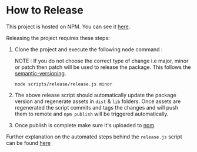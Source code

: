 # How to Release

This project is hosted on NPM.  You can see it [here][project-url].

Releasing the project requires these steps:

1. Clone the project and execute the following node command : 
   
   NOTE : If you do not choose the correct type of change i.e major, minor or patch then patch will be used to release the package. This follows the [semantic-versioning].

   ```
   node scripts/release/release.js minor
   ``` 

2. The above release script should automatically update the package version and regenerate assets in ```dist``` & ```lib``` folders. Once assets are regenerated the script commits and tags the changes and will push them to remote and `npm publish` will be triggered automatically.
3. Once publish is complete make sure it's uploaded to [npm][project-url]

Further explanation on the automated steps behind the ```release.js``` script can be found [here][release-documentation]

[project-url]: https://www.npmjs.com/package/cerner-smart-embeddable-lib
[release-documentation]: https://github.com/cerner/cerner-smart-embeddable-lib/blob/master/scripts/release/README.md
[semantic-versioning]: http://semver.org/